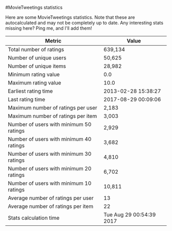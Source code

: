 #MovieTweetings statistics

Here are some MovieTweetings statistics. Note that these are autocalculated and may not be completely up to date. Any interesting stats missing here? Ping me, and I'll add them!

Metric | Value
--- | ---
Total number of ratings                 | 639,134
Number of unique users                  | 50,625
Number of unique items                  | 28,982
Minimum rating value                    | 0.0
Maximum rating value                    | 10.0
Earliest rating time                    | 2013-02-28 15:38:27
Last rating time                        | 2017-08-29 00:09:06
Maximum number of ratings per user      | 2,183
Maximum number of ratings per item      | 3,003
Number of users with minimum 50 ratings | 2,929
Number of users with minimum 40 ratings | 3,682
Number of users with minimum 30 ratings | 4,810
Number of users with minimum 20 ratings | 6,702
Number of users with minimum 10 ratings | 10,811
Average number of ratings per user      | 13
Average number of ratings per item      | 22
Stats calculation time                  | Tue Aug 29 00:54:39 2017

